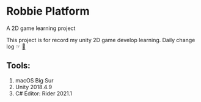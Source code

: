 # Robbie Platform

A 2D game learning project

This project is for record my unity 2D game develop learning. Daily change log ☞ [🔗](CHANGELOG.md)

## Tools:
1. macOS Big Sur
2. Unity 2018.4.9
3. C# Editor: Rider 2021.1